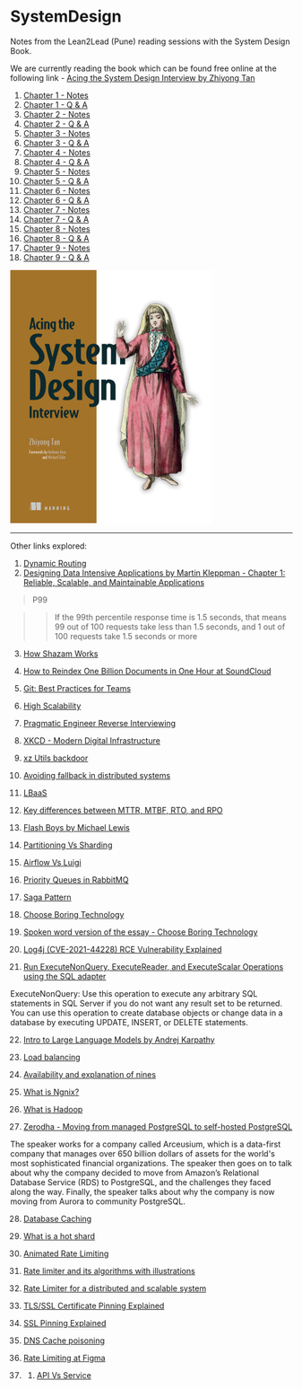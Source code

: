 # SystemDesign

Notes from the Lean2Lead (Pune) reading sessions with the System Design Book.

We are currently reading the book which can be found free online at the following link -
[Acing the System Design Interview by Zhiyong Tan ](https://www.manning.com/books/acing-the-system-design-interview)

1. [Chapter 1 - Notes](https://github.com/vidyabhandary/SystemDesign/blob/main/Chapter1_Notes.md)
2. [Chapter 1 - Q & A](https://github.com/vidyabhandary/SystemDesign/blob/main/Chapter1_QnA.md)
3. [Chapter 2 - Notes](https://github.com/vidyabhandary/SystemDesign/blob/main/Chapter2_Notes.md)
4. [Chapter 2 - Q & A](https://github.com/vidyabhandary/SystemDesign/blob/main/Chapter2_QnA.md)
5. [Chapter 3 - Notes](https://github.com/vidyabhandary/SystemDesign/blob/main/Chapter3_Notes.md)
6. [Chapter 3 - Q & A](https://github.com/vidyabhandary/SystemDesign/blob/main/Chapter3_QnA.md)
7. [Chapter 4 - Notes](https://github.com/vidyabhandary/SystemDesign/blob/main/Chapter4_Notes.md)
8. [Chapter 4 - Q & A](https://github.com/vidyabhandary/SystemDesign/blob/main/Chapter4_QnA.md)
9. [Chapter 5 - Notes](https://github.com/vidyabhandary/SystemDesign/blob/main/Chapter5_Notes.md)
10. [Chapter 5 - Q & A](https://github.com/vidyabhandary/SystemDesign/blob/main/Chapter5_QnA.md)
11. [Chapter 6 - Notes](https://github.com/vidyabhandary/SystemDesign/blob/main/Chapter6_Notes.md)
12. [Chapter 6 - Q & A](https://github.com/vidyabhandary/SystemDesign/blob/main/Chapter6_QnA.md)
13. [Chapter 7 - Notes](https://github.com/vidyabhandary/SystemDesign/blob/main/Chapter7_Notes.md)
14. [Chapter 7 - Q & A](https://github.com/vidyabhandary/SystemDesign/blob/main/Chapter7_QnA.md)
15. [Chapter 8 - Notes](https://github.com/vidyabhandary/SystemDesign/blob/main/Chapter8_Notes.md)
16. [Chapter 8 - Q & A](https://github.com/vidyabhandary/SystemDesign/blob/main/Chapter8_QnA.md)
17. [Chapter 9 - Notes](https://github.com/vidyabhandary/SystemDesign/blob/main/Chapter9_Notes.md)
18. [Chapter 9 - Q & A](https://github.com/vidyabhandary/SystemDesign/blob/main/Chapter9_QnA.md)

![](https://github.com/vidyabhandary/SystemDesign/blob/a30486c55cc9e5adee41fcb4266a330dd897e705/imgs/Tan-HI.png)

---

Other links explored:

1. [Dynamic Routing](https://github.com/vidyabhandary/til/blob/master/misc/Dynamic_Routing.md)
2. [Designing Data Intensive Applications by Martin Kleppman - Chapter 1: Reliable, Scalable, and Maintainable Applications](https://dataintensive.net/)

> P99

> > If the 99th percentile response time is 1.5 seconds, that means 99 out of 100 requests take less than 1.5 seconds, and 1 out of 100 requests take 1.5 seconds or more

3. [How Shazam Works](https://www.youtube.com/watch?v=kMNSAhsyiDg)

4. [How to Reindex One Billion Documents in One Hour at SoundCloud](https://developers.soundcloud.com/blog/how-to-reindex-1-billion-documents-in-1-hour-at-soundcloud)

5. [Git: Best Practices for Teams](https://www.youtube.com/watch?v=Hd_BMpn4sBA)

6. [High Scalability](http://highscalability.com/)

7. [Pragmatic Engineer Reverse Interviewing](https://blog.pragmaticengineer.com/reverse-interviewing/)

8. [XKCD - Modern Digital Infrastructure](https://xkcd.com/2347/)

9. [xz Utils backdoor](https://www.youtube.com/watch?v=WaDdEosS520)

10. [Avoiding fallback in distributed systems](https://aws.amazon.com/builders-library/avoiding-fallback-in-distributed-systems/)

11. [LBaaS](https://github.com/vidyabhandary/til/blob/master/misc/LBaaS.md)

12. [Key differences between MTTR, MTBF, RTO, and RPO](https://github.com/vidyabhandary/til/blob/master/misc/RTO_RPO_MTTR_MTBF.md)

13. [Flash Boys by Michael Lewis](https://vidyabhandary.blogspot.com/2015/01/book-review-flash-boys-by-michael-lewis.html)

14. [Partitioning Vs Sharding](https://github.com/vidyabhandary/TIL/blob/501537d24742b8730b879e10ea22d009ba950ed4/misc/PartioningVsSharding.md)

15. [Airflow Vs Luigi](https://github.com/vidyabhandary/TIL/blob/b3958e1acb0e4db1c30c3d66a1102f7aba2b193e/misc/AirFlowVsLuigi.md)

16. [Priority Queues in RabbitMQ](https://github.com/vidyabhandary/TIL/blob/b3958e1acb0e4db1c30c3d66a1102f7aba2b193e/misc/RabbitMQ_PriorityQs.md)

17. [Saga Pattern](https://www.youtube.com/watch?v=d2z78guUR4g)

18. [Choose Boring Technology](https://mcfunley.com/choose-boring-technology)

19. [Spoken word version of the essay - Choose Boring Technology](https://boringtechnology.club/)

20. [Log4j (CVE-2021-44228) RCE Vulnerability Explained](https://www.youtube.com/watch?v=0-abhd-CLwQ)

21. [Run ExecuteNonQuery, ExecuteReader, and ExecuteScalar Operations using the SQL adapter](https://learn.microsoft.com/en-us/biztalk/adapters-and-accelerators/adapter-sql/executenonquery-executereader-and-executescalar-using-the-sql-adapter)

ExecuteNonQuery: Use this operation to execute any arbitrary SQL statements in SQL Server if you do not want any result set to be returned. You can use this operation to create database objects or change data in a database by executing UPDATE, INSERT, or DELETE statements.

22. [Intro to Large Language Models by Andrej Karpathy](https://www.youtube.com/watch?v=zjkBMFhNj_g)

23. [Load balancing](https://blog.algomaster.io/p/load-balancing-algorithms-explained-with-code)

24. [Availability and explanation of nines](https://www.youtube.com/watch?v=aqnkPCfsgno)

25. [What is Ngnix?](https://www.youtube.com/watch?v=iInUBOVeBCc)

26. [What is Hadoop](https://www.youtube.com/watch?v=9s-vSeWej1U)

27. [Zerodha - Moving from managed PostgreSQL to self-hosted PostgreSQL](https://www.youtube.com/watch?v=k4MIIiuMPRc)

The speaker works for a company called Arceusium, which is a data-first company that manages over 650 billion dollars of assets for the world's most sophisticated financial organizations. The speaker then goes on to talk about why the company decided to move from Amazon’s Relational Database Service (RDS) to PostgreSQL, and the challenges they faced along the way. Finally, the speaker talks about why the company is now moving from Aurora to community PostgreSQL.

28. [Database Caching](https://www.prisma.io/dataguide/managing-databases/introduction-database-caching)

29. [What is a hot shard](https://opensearch.org/docs/latest/monitoring-your-cluster/pa/rca/shard-hotspot/)

30. [Animated Rate Limiting](https://smudge.ai/blog/ratelimit-algorithms)

31. [Rate limiter and its algorithms with illustrations](https://tech.groww.in/rate-limiter-and-its-algorithms-with-illustrations-564455162935)

32. [Rate Limiter for a distributed and scalable system](https://tech.groww.in/rate-limiter-for-a-distributed-and-scalable-system-4a350ee1bb8a)

33. [TLS/SSL Certificate Pinning Explained](https://www.youtube.com/watch?v=3coPpYJgFro)

34. [SSL Pinning Explained](https://www.youtube.com/watch?v=efIPpIYBNTc)

35. [DNS Cache poisoning](https://www.youtube.com/watch?v=7MT1F0O3_Yw)

36. [Rate Limiting at Figma](https://www.figma.com/blog/an-alternative-approach-to-rate-limiting/)

37. 1. [API Vs Service](https://github.com/vidyabhandary/TIL/blob/f0a33f8518382c6b1d9b1a8622f710259c2a0f5e/misc/APIvsService.md)
